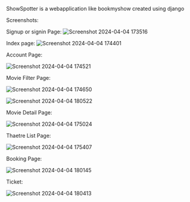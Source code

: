 ShowSpotter is a webapplication like bookmyshow created using django

Screenshots:

Signup or signin Page:
![Screenshot 2024-04-04 173516](https://github.com/sachinsachu513/Showspotter/assets/152256429/cde8d950-0ffb-4281-bb86-4dcfefe25c33)

Index page:
![Screenshot 2024-04-04 174401](https://github.com/sachinsachu513/Showspotter/assets/152256429/27fa89ff-388e-4f77-b771-2133381f46fd)

Account Page:

![Screenshot 2024-04-04 174521](https://github.com/sachinsachu513/Showspotter/assets/152256429/d327fa89-f959-43f0-9ea7-a680e50336fa)

Movie Filter Page:

![Screenshot 2024-04-04 174650](https://github.com/sachinsachu513/Showspotter/assets/152256429/d49c4343-772e-42d7-a9b5-893013425661)


![Screenshot 2024-04-04 180522](https://github.com/sachinsachu513/Showspotter/assets/152256429/e7d85f25-44b4-4f69-bd4d-5725d984a3c7)

Movie Detail Page:

![Screenshot 2024-04-04 175024](https://github.com/sachinsachu513/Showspotter/assets/152256429/b43424d7-fa16-4257-a99c-c176483bf6e0)

Thaetre List Page:

![Screenshot 2024-04-04 175407](https://github.com/sachinsachu513/Showspotter/assets/152256429/ef1ea165-3d5b-4aed-b298-f20f28cb06a7)

Booking Page:

![Screenshot 2024-04-04 180145](https://github.com/sachinsachu513/Showspotter/assets/152256429/fb7081e2-cdfb-4c6c-a211-bb553bdec565)

Ticket:

![Screenshot 2024-04-04 180413](https://github.com/sachinsachu513/Showspotter/assets/152256429/82588559-fe99-4a1c-9d0a-f9253409c74a)

